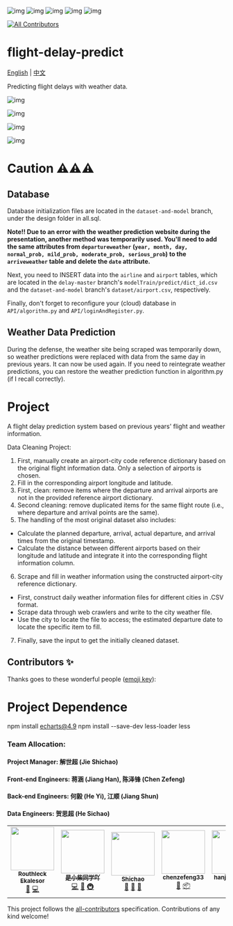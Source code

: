 ![img](https://img.shields.io/apm/l/vim-mode)       ![img](https://img.shields.io/github/contributors/Routhleck/flight-delay-predict)     ![img](https://img.shields.io/github/stars/Routhleck/flight-delay-predict?style=social)    ![img](https://img.shields.io/github/forks/Routhleck/flight-delay-predict?style=social)  ![img](https://img.shields.io/github/watchers/Routhleck/flight-delay-predict?style=social) 
<!-- ALL-CONTRIBUTORS-BADGE:START - Do not remove or modify this section -->
[![All Contributors](https://img.shields.io/badge/all_contributors-6-orange.svg?style=flat-square)](#contributors-)
<!-- ALL-CONTRIBUTORS-BADGE:END -->

# flight-delay-predict
[English](README.md) | [中文](README_CN.md)

Predicting flight delays with weather data.

![img](https://raw.githubusercontent.com/Routhleck/flight-delay-predict/delay-master/img/图片1.png)

![img](https://raw.githubusercontent.com/Routhleck/flight-delay-predict/delay-master/img/图片2.png)

![img](https://raw.githubusercontent.com/Routhleck/flight-delay-predict/delay-master/img/图片3.png)

![img](https://raw.githubusercontent.com/Routhleck/flight-delay-predict/delay-master/img/图片4.png)

# Caution ⚠⚠⚠

## Database

Database initialization files are located in the `dataset-and-model` branch, under the design folder in all.sql.

**Note!! Due to an error with the weather prediction website during the presentation, another method was temporarily used. You'll need to add the same attributes from `departureweather` (`year, month, day, normal_prob, mild_prob, moderate_prob, serious_prob`) to the `arriveweather` table and delete the `date` attribute.**

Next, you need to INSERT data into the `airline` and `airport` tables, which are located in the `delay-master` branch's `modelTrain/predict/dict_id.csv` and the `dataset-and-model` branch's `dataset/airport.csv`, respectively.

Finally, don't forget to reconfigure your (cloud) database in `API/algorithm.py` and `API/loginAndRegister.py`.

## Weather Data Prediction

During the defense, the weather site being scraped was temporarily down, so weather predictions were replaced with data from the same day in previous years. It can now be used again. If you need to reintegrate weather predictions, you can restore the weather prediction function in algorithm.py (if I recall correctly).

<!-- ALL-CONTRIBUTORS-LIST: START - Do not remove or modify this section -->
<!-- ALL-CONTRIBUTORS-LIST:END -->
# Project
A flight delay prediction system based on previous years' flight and weather information.

Data Cleaning Project:

1. First, manually create an airport-city code reference dictionary based on the original flight information data. Only a selection of airports is chosen.
2. Fill in the corresponding airport longitude and latitude.
3. First, clean: remove items where the departure and arrival airports are not in the provided reference airport dictionary.
4. Second cleaning: remove duplicated items for the same flight route (i.e., where departure and arrival points are the same).
5. The handling of the most original dataset also includes:
  - Calculate the planned departure, arrival, actual departure, and arrival times from the original timestamp.
  - Calculate the distance between different airports based on their longitude and latitude and integrate it into the corresponding flight information column.
6. Scrape and fill in weather information using the constructed airport-city reference dictionary.
  - First, construct daily weather information files for different cities in .CSV format.
  - Scrape data through web crawlers and write to the city weather file.
  - Use the city to locate the file to access; the estimated departure date to locate the specific item to fill.
7. Finally, save the input to get the initially cleaned dataset.

## Contributors ✨

Thanks goes to these wonderful people ([emoji key](https://allcontributors.org/docs/en/emoji-key)):

# Project Dependence
npm install echarts@4.9
npm install --save-dev less-loader less

### Team Allocation:

  #### Project Manager: 解世超 (Jie Shichao)
  
  #### Front-end Engineers: 蒋涵 (Jiang Han), 陈泽锋 (Chen Zefeng)
  
  #### Back-end Engineers: 何毅 (He Yi), 江顺 (Jiang Shun)
  
  #### Data Engineers: 贺思超 (He Sichao)

<!-- ALL-CONTRIBUTORS-LIST:START - Do not remove or modify this section -->
<!-- prettier-ignore-start -->
<!-- markdownlint-disable -->
<table>
  <tr>
    <td align="center"><a href="https://github.com/Routhleck"><img src="https://avatars.githubusercontent.com/u/88108241?v=4?s=100" width="100px;" alt=""/><br /><sub><b>Routhleck Ekalesor</b></sub></a><br /><a href="#data-Routhleck" title="Data">🔣</a> <a href="https://github.com/Routhleck/flight-delay-predict/commits?author=Routhleck" title="Code">💻</a></td>
    <td align="center"><a href="https://github.com/heyi755"><img src="https://avatars.githubusercontent.com/u/85550446?v=4?s=100" width="100px;" alt=""/><br /><sub><b>是小柴同学吖</b></sub></a><br /><a href="https://github.com/Routhleck/flight-delay-predict/commits?author=heyi755" title="Code">💻</a> <a href="https://github.com/Routhleck/flight-delay-predict/issues?q=author%3Aheyi755" title="Bug reports">🐛</a> <a href="#infra-heyi755" title="Infrastructure (Hosting, Build-Tools, etc)">🚇</a></td>
    <td align="center"><a href="https://github.com/Shigakki"><img src="https://avatars.githubusercontent.com/u/92007182?v=4?s=100" width="100px;" alt=""/><br /><sub><b>Shichao</b></sub></a><br /><a href="https://github.com/Routhleck/flight-delay-predict/commits?author=Shigakki" title="Documentation">📖</a> <a href="#ideas-Shigakki" title="Ideas, Planning, & Feedback">🤔</a> <a href="#projectManagement-Shigakki" title="Project Management">📆</a></td>
    <td align="center"><a href="https://github.com/chenzefeng33"><img src="https://avatars.githubusercontent.com/u/87693985?v=4?s=100" width="100px;" alt=""/><br /><sub><b>chenzefeng33</b></sub></a><br /><a href="#design-chenzefeng33" title="Design">🎨</a> <a href="#platform-chenzefeng33" title="Packaging/porting to new platform">📦</a></td>
    <td align="center"><a href="https://github.com/hanjiang1073"><img src="https://avatars.githubusercontent.com/u/95728193?v=4?s=100" width="100px;" alt=""/><br /><sub><b>hanjiang1073</b></sub></a><br /><a href="#design-hanjiang1073" title="Design">🎨</a> <a href="#platform-hanjiang1073" title="Packaging/porting to new platform">📦</a></td>
    <td align="center"><a href="https://github.com/1avish"><img src="https://avatars.githubusercontent.com/u/103949635?v=4?s=100" width="100px;" alt=""/><br /><sub><b>1avish</b></sub></a><br /><a href="https://github.com/Routhleck/flight-delay-predict/commits?author=1avish" title="Code">💻</a></td>
  </tr>
</table>

<!-- markdownlint-restore -->
<!-- prettier-ignore-end -->

<!-- ALL-CONTRIBUTORS-LIST:END -->

This project follows the [all-contributors](https://github.com/all-contributors/all-contributors) specification. Contributions of any kind welcome!

